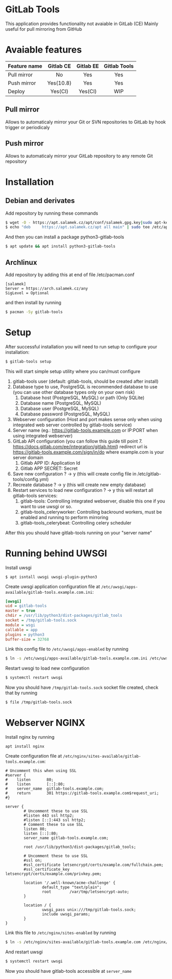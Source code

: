 # GitLab Tools

This application provides functionality not avaiable in GitLab (CE)
Mainly useful for pull mirroring from GitHub

# Avaiable features

|  Feature name |  Gitlab CE  |  Gitlab EE  |  Gitlab Tools  |
|:--------------|:-----------:|:-----------:|:--------------:|
|  Pull mirror  |      No     |     Yes     |       Yes      |
|  Push mirror  |  Yes(10.8)  |     Yes     |       Yes      |
|  Deploy       |   Yes(CI)   |   Yes(CI)   |       WIP      |

## Pull mirror
Allows to automaticaly mirror your Git or SVN repositories to GitLab by hook trigger or periodicaly

## Push mirror
Allows to automaticaly mirror your GitLab repository to any remote Git repository

# Installation

## Debian and derivates

Add repository by running these commands

```bash
$ wget -O - https://apt.salamek.cz/apt/conf/salamek.gpg.key|sudo apt-key add -
$ echo "deb     https://apt.salamek.cz/apt all main" | sudo tee /etc/apt/sources.list.d/salamek.cz.list
```

And then you can install a package python3-gitlab-tools

```bash
$ apt update && apt install python3-gitlab-tools
```

## Archlinux

Add repository by adding this at end of file /etc/pacman.conf

```
[salamek]
Server = https://arch.salamek.cz/any
SigLevel = Optional
```

and then install by running

```bash
$ pacman -Sy gitlab-tools
```

# Setup

After successful installation you will need to run setup to configure your installation:

```bash
$ gitlab-tools setup
```

This will start simple setup utility where you can/must configure

1. gitlab-tools user (default: gitlab-tools, should be created after install)
2. Database type to use, PostgreSQL is recommended database to use (you can use other database types only on your own risk)
    1. Database host (PostgreSQL, MySQL) or path (Only SQLite)
    2. Database name (PostgreSQL, MySQL)
    3. Database user (PostgreSQL, MySQL)
    4. Database password (PostgreSQL, MySQL)
3. Webserver configuration (Host and port makes sense only when using integrated web server controlled by gitlab-tools service)
4. Server name (eg.: https://gitlab-tools.example.com or IP:PORT when using integrated webserver)
5. GitLab API configuration (you can follow this guide till point 7. https://docs.gitlab.com/ee/integration/gitlab.html) redirect url is https://gitlab-tools.example.com/sign/in/do where example.com is your server domain
    1. Gitlab APP ID: Application Id
    2. Gitlab APP SECRET: Secret
6. Save new configuration ? -> y (this will create config file in /etc/gitlab-tools/config.yml)
7. Recreate database ? -> y (this will create new empty database)
8. Restart services to load new configuration ? -> y this will restart all gitlab-tools services:
    1. gitlab-tools: Controlling integrated webserver, disable this one if you want to use uwsgi or so.
    2. gitlab-tools_celeryworker: Controlling backround workers, must be enabled and running to perform mirroring
    3. gitlab-tools_celerybeat: Controlling celery scheduler

After this you should have gitlab-tools running on your "server name"

# Running behind UWSGI

Install uwsgi

```
$ apt isntall uwsgi uwsgi-plugin-python3
```

Create uwsgi application configuration file at `/etc/uwsgi/apps-available/gitlab-tools.example.com.ini`:
```ini
[uwsgi]
uid = gitlab-tools
master = true
chdir = /usr/lib/python3/dist-packages/gitlab_tools
socket = /tmp/gitlab-tools.sock
module = wsgi
callable = app
plugins = python3
buffer-size = 32768
```

Link this config file to `/etc/uwsgi/apps-enabled` by running
```bash
$ ln -s /etc/uwsgi/apps-available/gitlab-tools.example.com.ini /etc/uwsgi/apps-enabled/
```

Restart uwsgi to load new configuration
```bash
$ systemctl restart uwsgi
```

Now you should have `/tmp/gitlab-tools.sock` socket file created, check that by running
```bash
$ file /tmp/gitlab-tools.sock
```

# Webserver NGINX

Install nginx by running
```
apt install nginx
```

Create configuration file at `/etc/nginx/sites-available/gitlab-tools.example.com`:

```
# Uncomment this when using SSL
#server {
#    listen       80;
#    listen       [::]:80;
#    server_name  gitlab-tools.example.com;
#    return       301 https://gitlab-tools.example.com$request_uri;
#}

server {
        # Uncomment these to use SSL
        #listen 443 ssl http2;
        #listen [::]:443 ssl http2;
        # Comment these to use SSL
        listen 80;
        listen [::]:80;
        server_name gitlab-tools.example.com;

        root /usr/lib/python3/dist-packages/gitlab_tools;

        # Uncomment these to use SSL
        #ssl on;
        #ssl_certificate letsencrypt/certs/example.com/fullchain.pem;
        #ssl_certificate_key letsencrypt/certs/example.com/privkey.pem;

        location '/.well-known/acme-challenge' {
                default_type "text/plain";
                root        /var/tmp/letsencrypt-auto;
        }

        location / {
                uwsgi_pass unix:///tmp/gitlab-tools.sock;
                include uwsgi_params;
        }
}

```

Link this file to `/etc/nginx/sites-enabled` by running
```bash
$ ln -s /etc/nginx/sites-available/gitlab-tools.example.com /etc/nginx/sites-enabled/
```

And restart uwsgi
```bash
$ systemctl restart uwsgi
```

Now you should have gitlab-tools accessible at `server_name`
